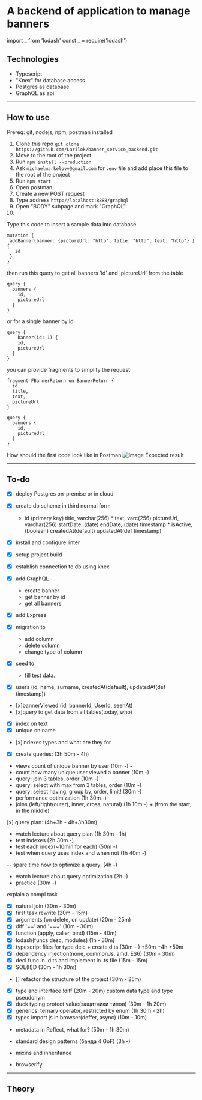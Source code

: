A backend of application to manage banners
=====
import _ from 'lodash'
const _ = require('lodash')
## Technologies

- Typescript
- "Knex" for database access
- Postgres as database
- GraphQL as api
----

## How to use
Prereq: git, nodejs, npm, postman installed
1. Clone this repo `git clone https://github.com/Larilok/banner_service_backend.git`
2. Move to the root of the project
3. Run `npm install --production` 
4. Ask `michaelmarkelovv@gmail.com` for `.env` file and add place this file to the root of the project
5. Run `npm start`
6. Open postman
7. Create a new POST request
8. Type address `http://localhost:8888/graphql`
9. Open "BODY" subpage and mark "GraphQL"
10. 
Type this code to insert a sample data into database
 ```
 mutation {
  addBanner(banner: {pictureUrl: "http", title: "http", text: "http"} ) {
    id
  }
}
```
then run this query to get all banners 'id' and 'pictureUrl' from the table
```
query {
  banners {
    id,
    pictureUrl
  }
}
```
or for a single banner by id
```
query {
    banner(id: 1) {
    id,
    pictureUrl
  }
}
```
you can provide fragments to simplify the request
```
fragment FBannerReturn on BannerReturn {
  id,
  title,
  text,
  pictureUrl
}

query {
  banners {
    id,
    pictureUrl
  }
}
```
How should the first code look like in Postman 
![image](https://user-images.githubusercontent.com/31710921/95856210-56d9c300-0d62-11eb-82be-ca01fbbdc700.png)
Expected result 

----

## To-do

- [x] deploy Postgres on-premise or in cloud
- [x] create db scheme in third normal form
    - id (primary key)
      title, varchar(256) *
      text, varc(256)
      pictureUrl, varchar(256)
      startDate, (date)
      endDate, (date) timestamp *
      isActive, (boolean)
      createdAt(default)
      updatedAt(def timestamp)

- [x] install and configure linter
- [x] setup project build
- [x] establish connection to db using knex
- [x] add GraphQL 
    - create banner
    - get banner by id
    - get all banners
- [x] add Express
- [x] migration to
  - add column
  - delete column
  - change type of column
- [x] seed to
  - fill test data.


- [x] users (id, name, surname, createdAt(default), updatedAt(def timestamp))
- [x]bannerViewed (id, bannerId, UserId, seenAt)
- [x]query to get data from all tables(today, who)
- [x] index on text
- [x] unique on name

- [x]indexes types and what are they for

- [x] create queries:                                        (3h 50m - 4h)
- views count of unique banner by user                 (10m -) -
- count how many unique user viewed a banner           (10m -)
- query: join 3 tables, order                          (10m -)
- query: select with max from 3 tables, order          (10m -)
- query: select having, group by, order, limit!        (30m -)
- performance optimization                             (1h 30m -)
- joins (left/right(outer), inner, cross, natural)     (1h 10m -) +
(from the start, in the middle)

[x] query plan:                                        (4h+3h - 4h+3h30m) 
 - watch lecture about query plan                      (1h 30m - 1h)
 - test indexes                                        (2h 30m -)
  - test each index(~10min for each)                   (50m -)
  - test when query uses index and when not            (1h 40m -)

-- spare time
how to optimize a query:                               (4h -)
 - watch lecture about query optimization              (2h -)
 - practice                                            (30m -)

explain a compl task

- [x] natural join                                        (30m - 30m)
- [x] first task rewrite                                  (20m - 15m)
- [x] arguments (on delete, on update)                    (20m - 25m)
- [x] diff '==' and '==='                                 (10m - 30m)
- [x] function (apply, caller, bind)                      (15m - 40m)
- [x] lodash(funcs desc, modules)                         (1h - 30m)
- [x] typescript files for type delc + create d.ts        (30m - ) +50m +4h +50m
- [x] dependency injection(none, commonJs, amd, ES6)      (30m - 30m)
- [x] decl func in .d.ts and implement in .ts file        (15m - 15m)
- [x] SOL(I!)D                                            (30m - 1h 30m)
- [] refactor the structure of the project                (30m - 25m)
- [x] type and interface !diff                            (20m - 20m)
custom data type and type pseudonym
- [x] duck typing protect value(защитники типов)          (30m - 1h 20m)
- [x] generics: ternary operator, restricted by enum      (1h 30m - 2h)
- [x] types import js in browser(deffer, async)           (10m - 10m)
- metadata in Reflect, what for?                          (50m - 1h 30m)
- standard design patterns (банда 4 GoF)                  (3h -)
- mixins and inheritance

- browserify
---

## Theory
